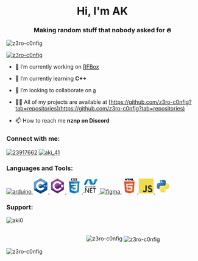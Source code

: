 <h1 align="center">Hi, I'm AK</h1>
<h3 align="center">Making random stuff that nobody asked for 🔥</h3>

<p align="left"> <img src="https://komarev.com/ghpvc/?username=z3ro-c0nfig&label=Profile%20views&color=0e75b6&style=flat" alt="z3ro-c0nfig" /> </p>

<p align="left"> <a href="https://github.com/ryo-ma/github-profile-trophy"><img src="https://github-profile-trophy.vercel.app/?username=z3ro-c0nfig" alt="z3ro-c0nfig" /></a> </p>

- 🔭 I’m currently working on [RFBox](https://github.com/z3ro-c0nfig/rfbox)

- 🌱 I’m currently learning **C++**

- 👯 I’m looking to collaborate on [a](a)

- 👨‍💻 All of my projects are available at [https://github.com/z3ro-c0nfig?tab=repositories](https://github.com/z3ro-c0nfig?tab=repositories)

- 📫 How to reach me **nznp on Discord**

<h3 align="left">Connect with me:</h3>
<p align="left">
<a href="https://stackoverflow.com/users/23917662" target="blank"><img align="center" src="https://raw.githubusercontent.com/rahuldkjain/github-profile-readme-generator/master/src/images/icons/Social/stack-overflow.svg" alt="23917662" height="30" width="40" /></a>
<a href="https://www.youtube.com/c/aki_41" target="blank"><img align="center" src="https://raw.githubusercontent.com/rahuldkjain/github-profile-readme-generator/master/src/images/icons/Social/youtube.svg" alt="aki_41" height="30" width="40" /></a>
</p>

<h3 align="left">Languages and Tools:</h3>
<p align="left"> <a href="https://www.arduino.cc/" target="_blank" rel="noreferrer"> <img src="https://cdn.worldvectorlogo.com/logos/arduino-1.svg" alt="arduino" width="40" height="40"/> </a> <a href="https://www.w3schools.com/cpp/" target="_blank" rel="noreferrer"> <img src="https://raw.githubusercontent.com/devicons/devicon/master/icons/cplusplus/cplusplus-original.svg" alt="cplusplus" width="40" height="40"/> </a> <a href="https://www.w3schools.com/cs/" target="_blank" rel="noreferrer"> <img src="https://raw.githubusercontent.com/devicons/devicon/master/icons/csharp/csharp-original.svg" alt="csharp" width="40" height="40"/> </a> <a href="https://www.w3schools.com/css/" target="_blank" rel="noreferrer"> <img src="https://raw.githubusercontent.com/devicons/devicon/master/icons/css3/css3-original-wordmark.svg" alt="css3" width="40" height="40"/> </a> <a href="https://dotnet.microsoft.com/" target="_blank" rel="noreferrer"> <img src="https://raw.githubusercontent.com/devicons/devicon/master/icons/dot-net/dot-net-original-wordmark.svg" alt="dotnet" width="40" height="40"/> </a> <a href="https://www.figma.com/" target="_blank" rel="noreferrer"> <img src="https://www.vectorlogo.zone/logos/figma/figma-icon.svg" alt="figma" width="40" height="40"/> </a> <a href="https://www.w3.org/html/" target="_blank" rel="noreferrer"> <img src="https://raw.githubusercontent.com/devicons/devicon/master/icons/html5/html5-original-wordmark.svg" alt="html5" width="40" height="40"/> </a> <a href="https://developer.mozilla.org/en-US/docs/Web/JavaScript" target="_blank" rel="noreferrer"> <img src="https://raw.githubusercontent.com/devicons/devicon/master/icons/javascript/javascript-original.svg" alt="javascript" width="40" height="40"/> </a> <a href="https://www.python.org" target="_blank" rel="noreferrer"> <img src="https://raw.githubusercontent.com/devicons/devicon/master/icons/python/python-original.svg" alt="python" width="40" height="40"/> </a> </p>

<h3 align="left">Support:</h3>
<p><a href="https://www.buymeacoffee.com/aki0"> <img align="left" src="https://cdn.buymeacoffee.com/buttons/v2/default-yellow.png" height="50" width="210" alt="aki0" /></a></p><br><br>

<p><img align="left" src="https://github-readme-stats.vercel.app/api/top-langs?username=z3ro-c0nfig&show_icons=true&locale=en&layout=compact" alt="z3ro-c0nfig" /></p>

<p>&nbsp;<img align="center" src="https://github-readme-stats.vercel.app/api?username=z3ro-c0nfig&show_icons=true&locale=en" alt="z3ro-c0nfig" /></p>

<p><img align="center" src="https://github-readme-streak-stats.herokuapp.com/?user=z3ro-c0nfig&" alt="z3ro-c0nfig" /></p>

